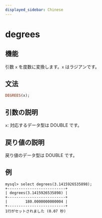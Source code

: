 ```yaml
---
displayed_sidebar: Chinese
---
```


# degrees

## 機能

引数 `x` を度数に変換します。`x` はラジアンです。

## 文法

```Haskell
DEGREES(x);
```

## 引数の説明

`x`: 対応するデータ型は DOUBLE です。

## 戻り値の説明

戻り値のデータ型は DOUBLE です。

## 例

```Plain Text
mysql> select degrees(3.1415926535898);
+--------------------------+
| degrees(3.1415926535898) |
+--------------------------+
|        180.0000000000004 |
+--------------------------+
1行がセットされました (0.07 秒)
```
